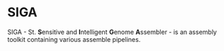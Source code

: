 # SIGA
SIGA - St. **S**ensitive and **I**ntelligent **G**enome **A**ssembler - is an assembly toolkit containing various assemble pipelines. 

